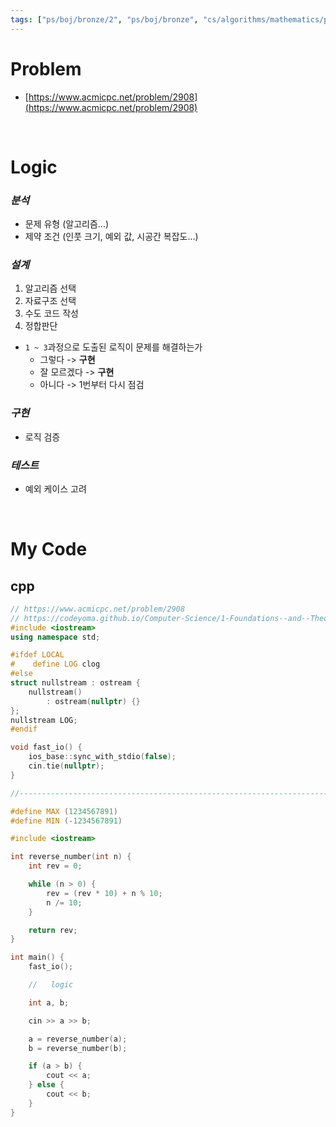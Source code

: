 ```yaml
---
tags: ["ps/boj/bronze/2", "ps/boj/bronze", "cs/algorithms/mathematics/ps","cs/algorithms/implementation/ps"]
---
```


# Problem
- [https://www.acmicpc.net/problem/2908](https://www.acmicpc.net/problem/2908)

<br/>

# Logic

### *분석*
- 문제 유형 (알고리즘...)
- 제약 조건 (인풋 크기, 예외 값, 시공간 복잡도...)

### *설계*
1. 알고리즘 선택
2. 자료구조 선택
3. 수도 코드 작성
4. 정합판단
  - `1 ~ 3`과정으로 도출된 로직이 문제를 해결하는가
    - 그렇다 -> **구현**
    - 잘 모르겠다 -> **구현**
    - 아니다 -> 1번부터 다시 점검

### *구현*
- 로직 검증

### *테스트*
- 예외 케이스 고려

<br/>

# My Code
## cpp
```cpp title="boj/2908.cpp"
// https://www.acmicpc.net/problem/2908
// https://codeyoma.github.io/Computer-Science/1-Foundations--and--Theory/Algorithms/ps/boj/2908/2908
#include <iostream>
using namespace std;

#ifdef LOCAL
#    define LOG clog
#else
struct nullstream : ostream {
    nullstream()
        : ostream(nullptr) {}
};
nullstream LOG;
#endif

void fast_io() {
    ios_base::sync_with_stdio(false);
    cin.tie(nullptr);
}

//--------------------------------------------------------------------------------------------------

#define MAX (1234567891)
#define MIN (-1234567891)

#include <iostream>

int reverse_number(int n) {
    int rev = 0;

    while (n > 0) {
        rev = (rev * 10) + n % 10;
        n /= 10;
    }

    return rev;
}

int main() {
    fast_io();

    //   logic

    int a, b;

    cin >> a >> b;

    a = reverse_number(a);
    b = reverse_number(b);

    if (a > b) {
        cout << a;
    } else {
        cout << b;
    }
}

```
